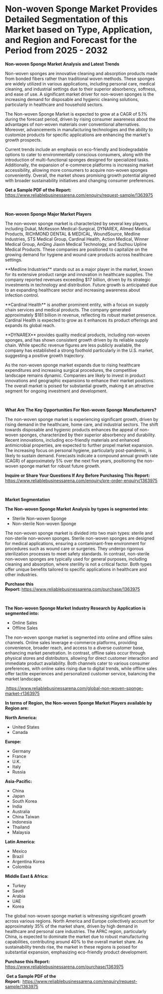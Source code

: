 <p><h1>Non-woven Sponge Market Provides Detailed Segmentation of this Market based on Type, Application, and Region and Forecast for the Period from 2025 - 2032</h1></p><p><strong>Non-woven Sponge Market Analysis and Latest Trends</strong></p>
<p><p>Non-woven sponges are innovative cleaning and absorption products made from bonded fibers rather than traditional woven methods. These sponges are widely utilized in various applications, including personal care, medical cleaning, and industrial settings due to their superior absorbency, softness, and ease of use. A significant market driver for non-woven sponges is the increasing demand for disposable and hygienic cleaning solutions, particularly in healthcare and household sectors.</p><p>The Non-woven Sponge Market is expected to grow at a CAGR of 5.1% during the forecast period, driven by rising consumer awareness about the advantages of non-woven materials over conventional alternatives. Moreover, advancements in manufacturing technologies and the ability to customize products for specific applications are enhancing the market's growth prospects. </p><p>Current trends include an emphasis on eco-friendly and biodegradable options to cater to environmentally conscious consumers, along with the introduction of multi-functional sponges designed for specialized tasks. Additionally, the expansion of e-commerce platforms is increasing market accessibility, allowing more consumers to acquire non-woven sponges conveniently. Overall, the market shows promising growth potential aligned with broader sustainability initiatives and changing consumer preferences.</p></p>
<p><strong>Get a Sample PDF of the Report:&nbsp;</strong> <a href="https://www.reliablebusinessarena.com/enquiry/request-sample/1363975?utm_campaign=2146&utm_medium=2&utm_source=Github&utm_content=ia&utm_term=14042025&utm_id=non-woven-sponge">https://www.reliablebusinessarena.com/enquiry/request-sample/1363975</a></p>
<p>&nbsp;</p>
<p><strong>Non-woven Sponge Major Market Players</strong></p>
<p><p>The non-woven sponge market is characterized by several key players, including Dukal, McKesson Medical-Surgical, DYNAREX, Allmed Medical Products, RICHMOND DENTAL & MEDICAL, WoundSource, Medline Industries, STS Medical Group, Cardinal Health, Action Medical, Winner Medical Group, AnQing Jiaxin Medical Technology, and Suzhou Upline Medical Products. These companies are positioned to capitalize on the growing demand for hygiene and wound care products across healthcare settings.</p><p>**Medline Industries** stands out as a major player in the market, known for its extensive product range and innovation in healthcare supplies. The company reported revenues exceeding $17 billion, driven by its strategic investments in technology and distribution. Future growth is anticipated due to an expanding healthcare sector and increasing awareness about infection control.</p><p>**Cardinal Health** is another prominent entity, with a focus on supply chain services and medical products. The company generated approximately $181 billion in revenue, reflecting its robust market presence. Cardinal Health is expected to grow as it enhances its product offerings and expands its global reach.</p><p>**DYNAREX** provides quality medical products, including non-woven sponges, and has shown consistent growth driven by its reliable supply chain. While specific revenue figures are less publicly available, the company has established a strong foothold particularly in the U.S. market, suggesting a positive growth trajectory.</p><p>As the non-woven sponge market expands due to rising healthcare expenditures and increasing surgical procedures, the competitive landscape remains dynamic. Companies are likely to invest in product innovations and geographic expansions to enhance their market positions. The overall market is poised for substantial growth, making it an attractive segment for ongoing investment and development.</p></p>
<p>&nbsp;</p>
<p><strong>What Are The Key Opportunities For Non-woven Sponge Manufacturers?</strong></p>
<p><p>The non-woven sponge market is experiencing significant growth, driven by rising demand in the healthcare, home care, and industrial sectors. The shift towards disposable and hygienic products enhances the appeal of non-woven sponges, characterized by their superior absorbency and durability. Recent innovations, including eco-friendly materials and enhanced antimicrobial properties, are expected to further propel market expansion. The increasing focus on personal hygiene, particularly post-pandemic, is likely to sustain demand. Forecasts indicate a compound annual growth rate (CAGR) of approximately 5% over the next five years, positioning the non-woven sponge market for robust future growth.</p></p>
<p><strong>Inquire or Share Your Questions If Any Before Purchasing This Report:</strong> <a href="https://www.reliablebusinessarena.com/enquiry/pre-order-enquiry/1363975?utm_campaign=2146&utm_medium=2&utm_source=Github&utm_content=ia&utm_term=14042025&utm_id=non-woven-sponge">https://www.reliablebusinessarena.com/enquiry/pre-order-enquiry/1363975</a></p>
<p>&nbsp;</p>
<p><strong>Market Segmentation</strong></p>
<p><strong>The Non-woven Sponge Market Analysis by types is segmented into:</strong></p>
<p><ul><li>Sterile Non-woven Sponge</li><li>Non-sterile Non-woven Sponge</li></ul></p>
<p><p>The non-woven sponge market is divided into two main types: sterile and non-sterile non-woven sponges. Sterile non-woven sponges are designed for medical applications, ensuring a contaminant-free environment for procedures such as wound care or surgeries. They undergo rigorous sterilization processes to meet safety standards. In contrast, non-sterile non-woven sponges are typically used for general purposes, including cleaning and absorption, where sterility is not a critical factor. Both types offer unique benefits tailored to specific applications in healthcare and other industries.</p></p>
<p><strong>Purchase this Report:&nbsp;</strong><a href="https://www.reliablebusinessarena.com/purchase/1363975?utm_campaign=2146&utm_medium=2&utm_source=Github&utm_content=ia&utm_term=14042025&utm_id=non-woven-sponge">https://www.reliablebusinessarena.com/purchase/1363975</a></p>
<p>&nbsp;</p>
<p><strong>The Non-woven Sponge Market Industry Research by Application is segmented into:</strong></p>
<p><ul><li>Online Sales</li><li>Offline Sales</li></ul></p>
<p><p>The non-woven sponge market is segmented into online and offline sales channels. Online sales leverage e-commerce platforms, providing convenience, broader reach, and access to a diverse customer base, enhancing market penetration. In contrast, offline sales occur through physical stores and distributors, allowing for direct customer interaction and immediate product availability. Both channels cater to various consumer preferences, with online sales rising due to digital trends, while offline sales offer tactile experiences and personalized customer service, balancing the market landscape.</p></p>
<p><a href="https://www.reliablebusinessarena.com/global-non-woven-sponge-market-r1363975?utm_campaign=2146&utm_medium=2&utm_source=Github&utm_content=ia&utm_term=14042025&utm_id=non-woven-sponge">&nbsp;https://www.reliablebusinessarena.com/global-non-woven-sponge-market-r1363975</a></p>
<p><strong>In terms of Region, the Non-woven Sponge Market Players available by Region are:</strong></p>
<p>
    <p> <strong> North America: </strong>
        <ul>
            <li>United States</li>
            <li>Canada</li>
        </ul>
        </p> 
    <p> <strong> Europe: </strong>
        <ul>
            <li>Germany</li>
            <li>France</li>
            <li>U.K.</li>
            <li>Italy</li>
            <li>Russia</li>
        </ul>
        </p> 
    <p> <strong> Asia-Pacific: </strong>
        <ul>
            <li>China</li>
            <li>Japan</li>
            <li>South Korea</li>
            <li>India</li>
            <li>Australia</li>
            <li>China Taiwan</li>
            <li>Indonesia</li>
            <li>Thailand</li>
            <li>Malaysia</li>
        </ul>
        </p> 
    <p> <strong> Latin America: </strong>
        <ul>
            <li>Mexico</li>
            <li>Brazil</li>
            <li>Argentina Korea</li>
            <li>Colombia</li>
        </ul>
        </p> 
    <p> <strong> Middle East & Africa: </strong>
        <ul>
            <li>Turkey</li>
            <li>Saudi</li>
            <li>Arabia</li>
            <li>UAE</li>
            <li>Korea</li>
        </ul>
    </p>
    </p>
<p><p>The global non-woven sponge market is witnessing significant growth across various regions. North America and Europe collectively account for approximately 35% of the market share, driven by high demand in healthcare and personal care industries. The APAC region, particularly China, is expected to dominate the market due to robust manufacturing capabilities, contributing around 40% to the overall market share. As sustainability trends rise, the market in these regions is poised for substantial expansion, emphasizing eco-friendly product development.</p></p>
<p><strong>Purchase this Report: </strong><a href="https://www.reliablebusinessarena.com/purchase/1363975?utm_campaign=2146&utm_medium=2&utm_source=Github&utm_content=ia&utm_term=14042025&utm_id=non-woven-sponge">https://www.reliablebusinessarena.com/purchase/1363975</a></p>
<p>&nbsp;<strong>Get a Sample PDF of the Report:&nbsp;&nbsp;</strong><a href="https://www.reliablebusinessarena.com/enquiry/request-sample/1363975?utm_campaign=2146&utm_medium=2&utm_source=Github&utm_content=ia&utm_term=14042025&utm_id=non-woven-sponge">https://www.reliablebusinessarena.com/enquiry/request-sample/1363975</a></p>
<p><strong></strong></p>
<p><p></p><p></p><p></p></p>